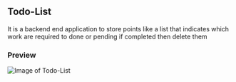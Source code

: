 ## Todo-List

It is a backend end application to store points like a list that indicates which work are required to done or pending if completed then delete them

### Preview

![Image of Todo-List]()
